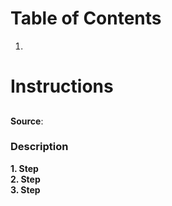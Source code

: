 # Table of Contents

1. <!-- [Chapter title](#chapter-title) -->

# Instructions

## <!-- Chapter title --> <a id="chapter-title"></a>
<!-- OPTIONAL -->
**Source**: <!-- Link to pull request or issue -->

### Description

**1. Step**  
**2. Step**  
**3. Step**  
